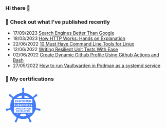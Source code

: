 ### Hi there 👋

<!--
**daydiff/daydiff** is a ✨ _special_ ✨ repository because its `README.md` (this file) appears on your GitHub profile.

Here are some ideas to get you started:

- 🔭 I’m currently working on ...
- 🌱 I’m currently learning ...
- 👯 I’m looking to collaborate on ...
- 🤔 I’m looking for help with ...
- 💬 Ask me about ...
- 📫 How to reach me: ...
- ⚡ Fun fact: ...
-->

### 📖 Check out what I've published recently

<!--blog:start-->
* 17/09/2023 [Search Engines Better Than Google](https://atabakoff.com/search-engines-better-than-google/)
* 18/03/2023 [How HTTP Works: Hands on Explanation](https://atabakoff.com/how-http-works-hands-on-explanation/)
* 22/06/2022 [10 Must Have Command Line Tools for Linux](https://atabakoff.com/10-must-have-command-line-tools-for-linux/)
* 12/06/2022 [Writing Resilient Unit Tests With Ease](https://atabakoff.com/writing-resilient-unit-tests/)
* 02/06/2022 [Create Dynamic Github Profile Using Github Actions and Bash](https://atabakoff.com/creating-a-dynamic-github-profile-with-github-actions-and-bash/)
* 27/05/2022 [How to run Vaultwarden in Podman as a systemd service](https://atabakoff.com/how-to-run-vaultwarden-in-podman-as-a-systemd-service/)
<!--blog:end-->

### 🔏 My certifications

[![CKAD: Certified Kubernetes Application Developer](https://raw.githubusercontent.com/daydiff/daydiff/master/static/ckad_from_cncfsite.png "CKAD: Certified Kubernetes Application Developer")](https://www.credly.com/badges/0d44ab28-9992-46d5-8e0f-9e1f998b95a6/public_url)
